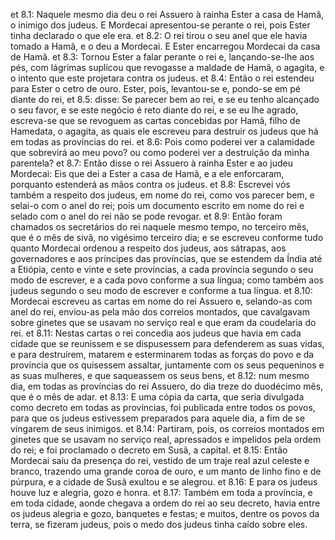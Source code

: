 et 8.1: Naquele mesmo dia deu o rei Assuero à rainha Ester a casa de Hamã, o inimigo dos judeus. E Mordecai apresentou-se perante o rei, pois Ester tinha declarado o que ele era.
et 8.2: O rei tirou o seu anel que ele havia tomado a Hamã, e o deu a Mordecai. E Ester encarregou Mordecai da casa de Hamã.
et 8.3: Tornou Ester a falar perante o rei e, lançando-se-lhe aos pés, com lágrimas suplicou que revogasse a maldade de Hamã, o agagita, e o intento que este projetara contra os judeus.
et 8.4: Então o rei estendeu para Ester o cetro de ouro. Ester, pois, levantou-se e, pondo-se em pé diante do rei,
et 8.5: disse: Se parecer bem ao rei, e se eu tenho alcançado o seu favor, e se este negócio é reto diante do rei, e se eu lhe agrado, escreva-se que se revoguem as cartas concebidas por Hamã, filho de Hamedata, o agagita, as quais ele escreveu para destruir os judeus que há em todas as províncias do rei.
et 8.6: Pois como poderei ver a calamidade que sobrevirá ao meu povo? ou como poderei ver a destruição da minha parentela?
et 8.7: Então disse o rei Assuero à rainha Ester e ao judeu Mordecai: Eis que dei a Ester a casa de Hamã, e a ele enforcaram, porquanto estenderá as mãos contra os judeus.
et 8.8: Escrevei vós também a respeito dos judeus, em nome do rei, como vos parecer bem, e selai-o com o anel do rei; pois um documento escrito em nome do rei e selado com o anel do rei não se pode revogar.
et 8.9: Então foram chamados os secretários do rei naquele mesmo tempo, no terceiro mês, que é o mês de sivã, no vigésimo terceiro dia; e se escreveu conforme tudo quanto Mordecai ordenou a respeito dos judeus, aos sátrapas, aos governadores e aos príncipes das províncias, que se estendem da Índia até a Etiópia, cento e vinte e sete províncias, a cada província segundo o seu modo de escrever, e a cada povo conforme a sua língua; como também aos judeus segundo o seu modo de escrever e conforme a tua língua.
et 8.10: Mordecai escreveu as cartas em nome do rei Assuero e, selando-as com anel do rei, enviou-as pela mão dos correios montados, que cavalgavam sobre ginetes que se usavam no serviço real e que eram da coudelaria do rei.
et 8.11: Nestas cartas o rei concedia aos judeus que havia em cada cidade que se reunissem e se dispusessem para defenderem as suas vidas, e para destruírem, matarem e esterminarem todas as forças do povo e da província que os quisessem assaltar, juntamente com os seus pequeninos e as suas mulheres, e que saqueassem os seus bens,
et 8.12: num mesmo dia, em todas as províncias do rei Assuero, do dia treze do duodécimo mês, que é o mês de adar.
et 8.13: E uma cópia da carta, que seria divulgada como decreto em todas as províncias, foi publicada entre todos os povos, para que os judeus estivessem preparados para aquele dia, a fim de se vingarem de seus inimigos.
et 8.14: Partiram, pois, os correios montados em ginetes que se usavam no serviço real, apressados e impelidos pela ordem do rei; e foi proclamado o decreto em Susã, a capital.
et 8.15: Então Mordecai saiu da presença do rei, vestido de um traje real azul celeste e branco, trazendo uma grande coroa de ouro, e um manto de linho fino e de púrpura, e a cidade de Susã exultou e se alegrou.
et 8.16: E para os judeus houve luz e alegria, gozo e honra.
et 8.17: Também em toda a província, e em toda cidade, aonde chegava a ordem do rei ao seu decreto, havia entre os judeus alegria e gozo, banquetes e festas; e muitos, dentre os povos da terra, se fizeram judeus, pois o medo dos judeus tinha caído sobre eles.
